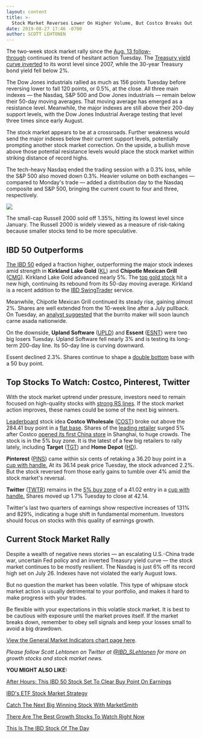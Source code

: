 ```yaml
---
layout: content
title: >-
  Stock Market Reverses Lower On Higher Volume, But Costco Breaks Out
date: 2019-08-27 17:46 -0700
author: SCOTT LEHTONEN
---
```






The two-week stock market rally since the [Aug. 13 follow-through](https://www.investors.com/market-trend/the-big-picture/stock-market-bulls-get-third-major-buy-signal-this-year-why/) continued its trend of hesitant action Tuesday. The [Treasury yield curve inverted](https://www.investors.com/market-trend/stock-market-today/major-stock-indexes-head-south-kirkland-lake-costco-stock-buck-trend/) to its worst level since 2007, while the 30-year Treasury bond yield fell below 2%.




The Dow Jones industrials rallied as much as 156 points Tuesday before reversing lower to fall 120 points, or 0.5%, at the close. All three main indexes — the Nasdaq, S&P 500 and Dow Jones industrials — remain below their 50-day moving averages. That moving average has emerged as a resistance level. Meanwhile, the major indexes are still above their 200-day support levels, with the Dow Jones Industrial Average testing that level three times since early August.


The stock market appears to be at a crossroads. Further weakness would send the major indexes below their current support levels, potentially prompting another stock market correction. On the upside, a bullish move above those potential resistance levels would place the stock market within striking distance of record highs.


The tech-heavy Nasdaq ended the trading session with a 0.3% loss, while the S&P 500 also moved down 0.3%. Heavier volume on both exchanges — compared to Monday's trade — added a distribution day to the Nasdaq composite and S&P 500, bringing the current count to four and three, respectively.


![](https://www.investors.com/wp-content/uploads/2019/08/MP082719-high-222x300.jpg)


The small-cap Russell 2000 sold off 1.35%, hitting its lowest level since January. The Russell 2000 is widely viewed as a measure of risk-taking because smaller stocks tend to be more speculative.


IBD 50 Outperforms
------------------


[The IBD 50](https://research.investors.com/stock-lists/ibd-50/) edged a fraction higher, outperforming the major stock indexes amid strength in **Kirkland Lake Gold** ([KL](https://research.investors.com/quote.aspx?symbol=KL)) and **Chipotle Mexican Grill** ([CMG](https://research.investors.com/quote.aspx?symbol=CMG)). Kirkland Lake Gold advanced nearly 5%. The [top gold stock](https://www.investors.com/research/gold-stocks-investing-price/) hit a new high, continuing its rebound from its 50-day moving average. Kirkland is a recent addition to the [IBD SwingTrader](https://www.investors.com/product/swingtrader/?artProdLink=Swingtrader) service.


Meanwhile, Chipotle Mexican Grill continued its steady rise, gaining almost 2%. Shares are well extended from the 10-week line after a July pullback. On Tuesday, an [analyst suggested](https://www.investors.com/news/chipotle-stock-price-target-hike-carne-asada/) that the burrito maker will soon launch carne asada nationwide.



On the downside, **Upland Software** ([UPLD](https://research.investors.com/quote.aspx?symbol=UPLD)) and **Essent** ([ESNT](https://research.investors.com/quote.aspx?symbol=ESNT)) were two big losers Tuesday. Upland Software fell nearly 3% and is testing its long-term 200-day line. Its 50-day line is curving downward.


Essent declined 2.3%. Shares continue to shape a [double bottom](https://www.investors.com/how-to-invest/investors-corner/when-buy-growth-stocks-why-double-bottom-base-fuels-strong-breakouts/) base with a 50 buy point.


Top Stocks To Watch: Costco, Pinterest, Twitter
-----------------------------------------------



With the stock market uptrend under pressure, investors need to remain focused on high-quality stocks with [strong RS lines](https://www.investors.com/how-to-invest/investors-corner/a-stock-breakout-specialty-tool-the-relative-strength-line/). If the stock market action improves, these names could be some of the next big winners.


[Leaderboard](https://www.investors.com/product/leaderboard/?artProdLink=Leaderboard) stock idea **Costco Wholesale** ([COST](https://research.investors.com/quote.aspx?symbol=COST)) broke out above the 284.41 buy point in a [flat base](https://www.investors.com/how-to-invest/investors-corner/chart-patterns-flat-base-dull-trade-positive-action/). Shares of the [leading retailer](https://www.investors.com/news/retail-and-e-commerce-stocks-and-industry-news/) surged 5% after Costco [opened its first China store](https://www.investors.com/stock-lists/new-highs/top-stocks-china-costco-shoppers-dont-care-trade-war/) in Shanghai, to huge crowds. The stock is in the 5% buy zone. It is the latest of a few big retailers to rally lately, including **Target** ([TGT](https://research.investors.com/quote.aspx?symbol=TGT)) and **Home Depot** ([HD](https://research.investors.com/quote.aspx?symbol=HD)).


**Pinterest** ([PINS](https://research.investors.com/quote.aspx?symbol=PINS)) came within six cents of retaking a 36.20 buy point in a [cup with handle.](https://www.investors.com/how-to-invest/investors-corner/how-to-buy-stocks-cup-with-handle-base-alibaba-stock-buy-point/) At its 36.14 peak price Tuesday, the stock advanced 2.2%. But the stock reversed from those early gains to tumble over 4% amid the stock market's reversal.


**Twitter** ([TWTR](https://research.investors.com/quote.aspx?symbol=TWTR)) remains in the [5% buy zone](https://www.investors.com/research/twitter-stock-buy-now/) of a 41.02 entry in a [cup with handle.](https://www.investors.com/how-to-invest/investors-corner/how-to-buy-stocks-cup-with-handle-base-alibaba-stock-buy-point/) Shares moved up 1.7% Tuesday to close at 42.14.


Twitter's last two quarters of earnings show respective increases of 131% and 829%, indicating a huge shift in fundamental momentum. Investors should focus on stocks with this quality of earnings growth.


Current Stock Market Rally
--------------------------


Despite a wealth of negative news stories — an escalating U.S.-China trade war, uncertain Fed policy and an inverted Treasury yield curve — the stock market continues to be mostly resilient. The Nasdaq is just 6% off its record high set on July 26. Indexes have not violated the early August lows.


But no question the market has been volatile. This type of whipsaw stock market action is usually detrimental to your portfolio, and makes it hard to make progress with your trades.


Be flexible with your expectations in this volatile stock market. It is best to be cautious with exposure until the market proves itself. If the market breaks down, remember to obey sell signals and keep your losses small to avoid a big drawdown.


[View the General Market Indicators chart page here](https://www.investors.com/wp-content/uploads/2019/08/IBD2708152156GMI2.pdf).


*Please follow Scott Lehtonen on Twitter at [@IBD\_SLehtonen](https://twitter.com/IBD_SLehtonen) for more on growth stocks and stock market news.*


**YOU MIGHT ALSO LIKE:**


[After Hours: This IBD 50 Stock Set To Clear Buy Point On Earnings](https://www.investors.com/market-trend/stock-market-today/dow-jones-futures-stock-market-rally-bends-treasury-yield-curve-inverts-costco-veeva-heico/)


[IBD's ETF Stock Market Strategy](https://www.investors.com/market-trend/ibds-etf-market-strategy/ibds-etf-market-strategy/)


[Catch The Next Big Winning Stock With MarketSmith](https://www.investors.com/product/marketsmith/?artProdLink=MarketSmith)


[There Are The Best Growth Stocks To Watch Right Now](https://www.investors.com/stock-lists/best-growth-stocks-buy-watch-ibd-stock-lists/)


[This Is The IBD Stock Of The Day](https://www.investors.com/research/ibd-stock-of-the-day/)




